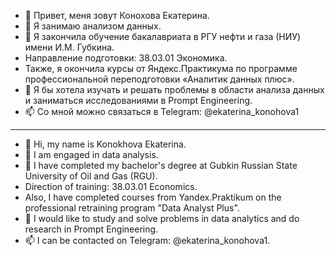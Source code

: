 - 👋 Привет, меня зовут Конохова Екатерина.
- 👀 Я занимаю анализом данных.
- 🌱 Я закончила обучение бакалавриата в РГУ нефти и газа (НИУ) имени И.М. Губкина.
- Направление подготовки: 38.03.01 Экономика.
- Также, я окончила курсы от Яндекс.Практикума по программе профессиональной переподготовки
«Аналитик данных плюс».
- 💞️ Я бы хотела изучать и решать проблемы в области анализа данных и заниматься исследованиями в Prompt Engineering. 
- 📫 Со мной можно связаться в Telegram: @ekaterina_konohova1

____________________________________________________________________________________________________________________________________________


- 👋 Hi, my name is Konokhova Ekaterina.
- 👀 I am engaged in data analysis.
- 🌱 I have completed my bachelor's degree at Gubkin Russian State University of Oil and Gas (RGU).
- Direction of training: 38.03.01 Economics.
- Also, I have completed courses from Yandex.Praktikum on the professional retraining program
"Data Analyst Plus".
- 💞️ I would like to study and solve problems in data analytics and do research in Prompt Engineering. 
- 📫 I can be contacted on Telegram: @ekaterina_konohova1.





<!---
Naru1Maru/Naru1Maru is a ✨ special ✨ repository because its `README.md` (this file) appears on your GitHub profile.
You can click the Preview link to take a look at your changes.
--->

